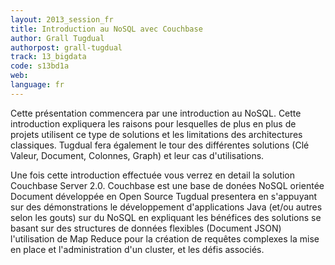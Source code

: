 ```yaml
---
layout: 2013_session_fr
title: Introduction au NoSQL avec Couchbase
author: Grall Tugdual
authorpost: grall-tugdual
track: 13_bigdata
code: s13bd1a
web: 
language: fr
---
```


Cette présentation commencera par une introduction au NoSQL. Cette introduction expliquera les raisons pour lesquelles de plus en plus de projets utilisent ce type de solutions et les limitations des architectures classiques. Tugdual fera également le tour des différentes solutions (Clé Valeur, Document, Colonnes, Graph) et leur cas d'utilisations.

Une fois cette introduction effectuée vous verrez en detail la solution Couchbase Server 2.0. Couchbase est une base de donées NoSQL orientée Document développée en Open Source Tugdual presentera en s'appuyant sur des démonstrations le développement d'applications Java (et/ou autres selon les gouts) sur du NoSQL en expliquant les bénéfices des solutions se basant sur des structures de données flexibles (Document JSON) l'utilisation de Map Reduce pour la création de requêtes complexes la mise en place et l'administration d'un cluster, et les défis associés.
